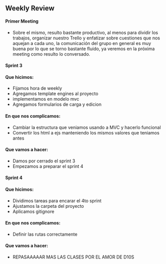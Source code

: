 ## Weekly Review


#### Primer Meeting

* Sobre el mismo, resulto bastante productivo, al menos para dividir los trabajos, organizar nuestro Trello y enfatizar sobre cuestiones que nos aquejan a cada uno, la comunicación del grupo en general es muy buena por lo que se torno bastante fluído, ya veremos en la próxima meeting como resulto lo conversado.

 #### Sprint 3 

#### Que hicimos:

* Fijamos hora de weekly 
* Agregamos template engines al proyecto
* implementamos en modelo mvc 
* Agregamos formularios de carga y edicion

#### En que nos complicamos:

* Cambiar la estructura que veniamos usando a MVC y hacerlo funcional 
* Convertir los html a ejs manteniendo los mismos valores que teniamos antes 

#### Que vamos a hacer:

* Damos por cerrado el sprint 3
* Empezamos a preparar el sprint 4

 #### Sprint 4
 
 #### Que hicimos:

* Dividimos tareas para encarar el 4to sprint 
* Ajustamos la carpeta del proyecto
* Aplicamos gitignore 

#### En que nos complicamos:

* Definir las rutas correctamente

#### Que vamos a hacer:

* REPASAAAAAR MAS LAS CLASES POR EL AMOR DE D10S
